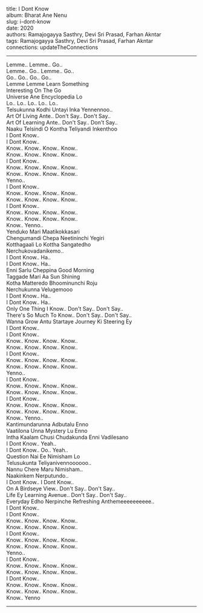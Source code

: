 title: I Dont Know  
album: Bharat Ane Nenu  
slug: i-dont-know  
date: 2020  
authors: Ramajogayya Sasthry, Devi Sri Prasad, Farhan Akntar  
tags: Ramajogayya Sasthry, Devi Sri Prasad, Farhan Akntar  
connections: updateTheConnections  

------------

Lemme.. Lemme.. Go..  
Lemme.. Go.. Lemme.. Go..  
Go.. Go.. Go.. Go..  
Lemme Lemme Learn Something  
Interesting On The Go  
Universe Ane Encyclopedia Lo  
Lo.. Lo.. Lo.. Lo.. Lo..  
Telsukunna Kodhi Untayi Inka Yennennoo..  
Art Of Living Ante.. Don't Say.. Don't Say..  
Art Of Learning Ante.. Don't Say.. Don't Say..  
Naaku Telsindi O Kontha Teliyandi Inkenthoo  
I Dont Know..  
I Dont Know..  
Know.. Know.. Know.. Know..  
Know.. Know.. Know.. Know..  
I Dont Know..  
Know.. Know.. Know.. Know..  
Know.. Know.. Know.. Know..  
Yenno..  
I Dont Know..  
Know.. Know.. Know.. Know..  
Know.. Know.. Know.. Know..  
I Dont Know..  
Know.. Know.. Know.. Know..  
Know.. Know.. Know.. Know..  
Know.. Yenno..  
Yenduko Mari Maatikokkasari  
Chengumandi Chepa Neetininchi Yegiri  
Kotthagaali Lo Kottha Sangatedho  
Nerchukovadanikemo..  
I Dont Know.. Ha..  
I Dont Know.. Ha..  
Enni Sarlu Cheppina Good Morning  
Taggade Mari Aa Sun Shining  
Kotha Matteredo Bhoominunchi Roju  
Nerchukunna Velugemooo  
I Dont Know.. Ha..  
I Dont Know.. Ha..  
Only One Thing I Know.. Don't Say.. Don't Say..  
There's So Much To Know.. Don't Say.. Don't Say..  
Wanna Grow Antu Startaye Journey Ki Steering Ey  
I Dont Know..  
I Dont Know..  
Know.. Know.. Know.. Know..  
Know.. Know.. Know.. Know..  
I Dont Know..  
Know.. Know.. Know.. Know..  
Know.. Know.. Know.. Know..  
Yenno..  
I Dont Know..  
Know.. Know.. Know.. Know..  
Know.. Know.. Know.. Know..  
I Dont Know..  
Know.. Know.. Know.. Know..  
Know.. Know.. Know.. Know..  
Know.. Yenno..  
Kantimundarunna Adbutalu Enno  
Vaatilona Unna Mystery Lu Enno  
Intha Kaalam Chusi Chudakunda Enni Vadilesano  
I Dont Know.. Yeah..  
I Dont Know.. Oo.. Yeah..  
Question Nai Ee Nimisham Lo  
Telusukunta Teliyanivennoooooo..  
Nannu Chere Maru Nimisham..  
Naakinkem Nerputundo..  
I Dont Know.. I Dont Know..  
On A Birdseye View.. Don't Say.. Don't Say..  
Life Ey Learning Avenue.. Don't Say.. Don't Say..  
Everyday Edho Nerpinche Refreshing Anthemeeeeeeeeee..  
I Dont Know..  
I Dont Know..  
Know.. Know.. Know.. Know..  
Know.. Know.. Know.. Know..  
I Dont Know..  
Know.. Know.. Know.. Know..  
Know.. Know.. Know.. Know..  
Yenno..  
I Dont Know..  
Know.. Know.. Know.. Know..  
Know.. Know.. Know.. Know..  
I Dont Know..  
Know.. Know.. Know.. Know..  
Know.. Know.. Know.. Know..  
Know.. Yenno  


------------
